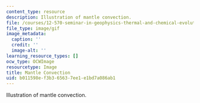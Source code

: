 ```yaml
---
content_type: resource
description: Illustration of mantle convection.
file: /courses/12-570-seminar-in-geophysics-thermal-and-chemical-evolution-of-the-earth-spring-2005/b011598ef3b365637ee1e1bd7a086ab1_chp_mantleconvection.gif
file_type: image/gif
image_metadata:
  caption: ''
  credit: ''
  image-alt: ''
learning_resource_types: []
ocw_type: OCWImage
resourcetype: Image
title: Mantle Convection
uid: b011598e-f3b3-6563-7ee1-e1bd7a086ab1
---
```

Illustration of mantle convection.

